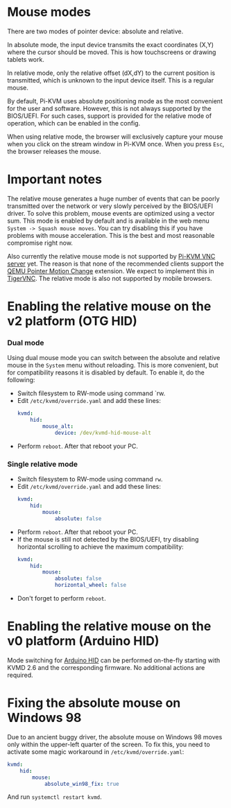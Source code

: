 # Mouse modes

There are two modes of pointer device: absolute and relative.

In absolute mode, the input device transmits the exact coordinates (X,Y) where the cursor should be moved. This is how touchscreens or drawing tablets work.

In relative mode, only the relative offset (dX,dY) to the current position is transmitted, which is unknown to the input device itself. This is a regular mouse.

By default, Pi-KVM uses absolute positioning mode as the most convenient for the user and software.
However, this is not always supported by the BIOS/UEFI.
For such cases, support is provided for the relative mode of operation, which can be enabled in the config.

When using relative mode, the browser will exclusively capture your mouse when you click on the stream window in Pi-KVM once.
When you press `Esc`, the browser releases the mouse.

# Important notes
The relative mouse generates a huge number of events that can be poorly transmitted over the network or very slowly perceived by the BIOS/UEFI driver. To solve this problem, mouse events are optimized using a vector sum. This mode is enabled by default and is available in the web menu `System -> Squash mouse moves`. You can try disabling this if you have problems with mouse acceleration. This is the best and most reasonable compromise right now.

Also currently the relative mouse mode is not supported by [Pi-KVM VNC server](vnc.md) yet. The reason is that none of the recommended clients support the [QEMU Pointer Motion Change](https://github.com/rfbproto/rfbproto/blob/master/rfbproto.rst#qemu-pointer-motion-change-pseudo-encoding) extension. 
We expect to implement this in [TigerVNC](https://github.com/TigerVNC/tigervnc/issues/619). The relative mode is also not supported by mobile browsers.

# Enabling the relative mouse on the v2 platform (OTG HID)
### Dual mode
Using dual mouse mode you can switch between the absolute and relative mouse in the `System` menu without reloading.
This is more convenient, but for compatibility reasons it is disabled by default. To enable it, do the following:
* Switch filesystem to RW-mode using command `rw.
* Edit `/etc/kvmd/override.yaml` and add these lines:
  ```yaml
  kvmd:
      hid:
          mouse_alt:
              device: /dev/kvmd-hid-mouse-alt
  ```
* Perform `reboot`. After that reboot your PC.

### Single relative mode
* Switch filesystem to RW-mode using command `rw`.
* Edit `/etc/kvmd/override.yaml` and add these lines:
  ```yaml
  kvmd:
      hid:
          mouse:
              absolute: false
  ```
* Perform `reboot`. After that reboot your PC.
* If the mouse is still not detected by the BIOS/UEFI, try disabling horizontal scrolling to achieve the maximum compatibility:
  ```yaml
  kvmd:
      hid:
          mouse:
              absolute: false
              horizontal_wheel: false
  ```
* Don't forget to perform `reboot`.

# Enabling the relative mouse on the v0 platform (Arduino HID)
Mode switching for [Arduino HID](https://github.com/pikvm/pikvm/blob/master/pages/arduino_hid.md) can be performed on-the-fly starting with KVMD 2.6 and the corresponding firmware. No additional actions are required.

# Fixing the absolute mouse on Windows 98
Due to an ancient buggy driver, the absolute mouse on Windows 98 moves only within the upper-left quarter of the screen. To fix this, you need to activate some magic workaround in `/etc/kvmd/override.yaml`:
```yaml
kvmd:
    hid:
        mouse:
            absolute_win98_fix: true
```
And run `systemctl restart kvmd`.
